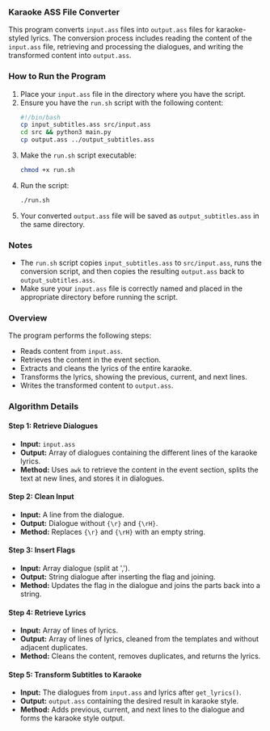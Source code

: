 ### Karaoke ASS File Converter

This program converts `input.ass` files into `output.ass` files for karaoke-styled lyrics. The conversion process includes reading the content of the `input.ass` file, retrieving and processing the dialogues, and writing the transformed content into `output.ass`.

### How to Run the Program

1. Place your `input.ass` file in the directory where you have the script.
2. Ensure you have the `run.sh` script with the following content:
    ```bash
    #!/bin/bash
    cp input_subtitles.ass src/input.ass
    cd src && python3 main.py
    cp output.ass ../output_subtitles.ass
    ```
3. Make the `run.sh` script executable:
    ```bash
    chmod +x run.sh
    ```
4. Run the script:
    ```bash
    ./run.sh
    ```
5. Your converted `output.ass` file will be saved as `output_subtitles.ass` in the same directory.

### Notes
- The `run.sh` script copies `input_subtitles.ass` to `src/input.ass`, runs the conversion script, and then copies the resulting `output.ass` back to `output_subtitles.ass`.
- Make sure your `input.ass` file is correctly named and placed in the appropriate directory before running the script.
### Overview

The program performs the following steps:
- Reads content from `input.ass`.
- Retrieves the content in the event section.
- Extracts and cleans the lyrics of the entire karaoke.
- Transforms the lyrics, showing the previous, current, and next lines.
- Writes the transformed content to `output.ass`.

### Algorithm Details

#### Step 1: Retrieve Dialogues

- **Input:** `input.ass`
- **Output:** Array of dialogues containing the different lines of the karaoke lyrics.
- **Method:** Uses `awk` to retrieve the content in the event section, splits the text at new lines, and stores it in dialogues.

#### Step 2: Clean Input

- **Input:** A line from the dialogue.
- **Output:** Dialogue without `{\r}` and `{\rH}`.
- **Method:** Replaces `{\r}` and `{\rH}` with an empty string.

#### Step 3: Insert Flags

- **Input:** Array dialogue (split at ',').
- **Output:** String dialogue after inserting the flag and joining.
- **Method:** Updates the flag in the dialogue and joins the parts back into a string.

#### Step 4: Retrieve Lyrics

- **Input:** Array of lines of lyrics.
- **Output:** Array of lines of lyrics, cleaned from the templates and without adjacent duplicates.
- **Method:** Cleans the content, removes duplicates, and returns the lyrics.

#### Step 5: Transform Subtitles to Karaoke

- **Input:** The dialogues from `input.ass` and lyrics after `get_lyrics()`.
- **Output:** `output.ass` containing the desired result in karaoke style.
- **Method:** Adds previous, current, and next lines to the dialogue and forms the karaoke style output.